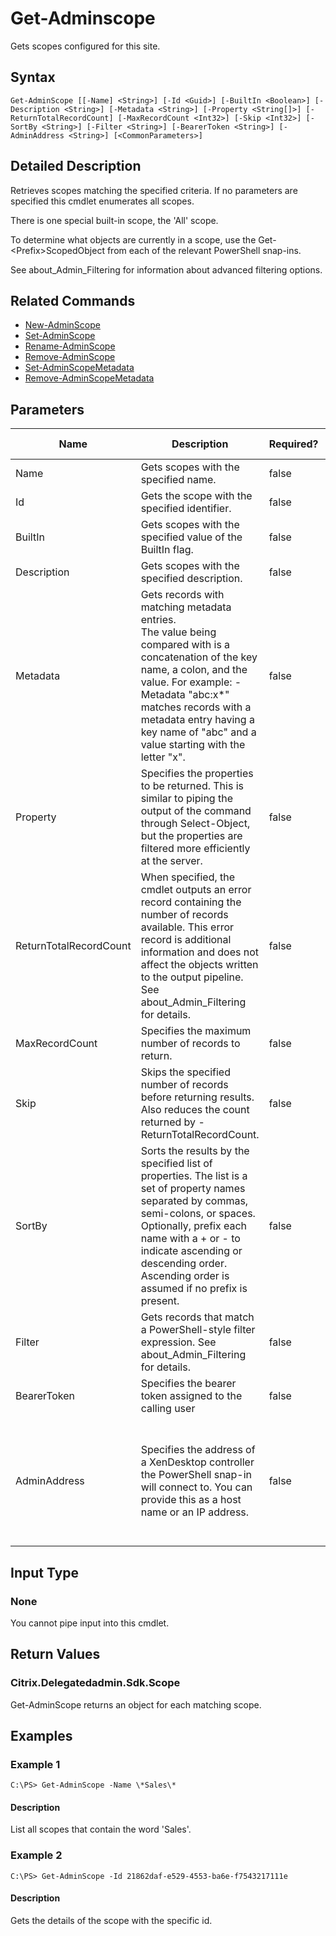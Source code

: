 ﻿
# Get-Adminscope
Gets scopes configured for this site.
## Syntax
```
Get-AdminScope [[-Name] <String>] [-Id <Guid>] [-BuiltIn <Boolean>] [-Description <String>] [-Metadata <String>] [-Property <String[]>] [-ReturnTotalRecordCount] [-MaxRecordCount <Int32>] [-Skip <Int32>] [-SortBy <String>] [-Filter <String>] [-BearerToken <String>] [-AdminAddress <String>] [<CommonParameters>]
```
## Detailed Description
Retrieves scopes matching the specified criteria. If no parameters are specified this cmdlet enumerates all scopes.

There is one special built-in scope, the 'All' scope.

To determine what objects are currently in a scope, use the Get-&lt;Prefix&gt;ScopedObject from each of the relevant PowerShell snap-ins.

See about\_Admin\_Filtering for information about advanced filtering options.


## Related Commands

* [New-AdminScope](../New-AdminScope/)
* [Set-AdminScope](../Set-AdminScope/)
* [Rename-AdminScope](../Rename-AdminScope/)
* [Remove-AdminScope](../Remove-AdminScope/)
* [Set-AdminScopeMetadata](../Set-AdminScopeMetadata/)
* [Remove-AdminScopeMetadata](../Remove-AdminScopeMetadata/)
## Parameters
| Name   | Description | Required? | Pipeline Input | Default Value |
| --- | --- | --- | --- | --- |
| Name | Gets scopes with the specified name. | false | true (ByValue, ByPropertyName) |  |
| Id | Gets the scope with the specified identifier. | false | true (ByPropertyName) |  |
| BuiltIn | Gets scopes with the specified value of the BuiltIn flag. | false | false |  |
| Description | Gets scopes with the specified description. | false | false |  |
| Metadata | Gets records with matching metadata entries.<br>The value being compared with is a concatenation of the key name, a colon, and the value. For example: -Metadata "abc:x\*" matches records with a metadata entry having a key name of "abc" and a value starting with the letter "x". | false | false |  |
| Property | Specifies the properties to be returned. This is similar to piping the output of the command through Select-Object, but the properties are filtered more efficiently at the server. | false | false |  |
| ReturnTotalRecordCount | When specified, the cmdlet outputs an error record containing the number of records available. This error record is additional information and does not affect the objects written to the output pipeline. See about\_Admin\_Filtering for details. | false | false | False |
| MaxRecordCount | Specifies the maximum number of records to return. | false | false | 250 |
| Skip | Skips the specified number of records before returning results. Also reduces the count returned by -ReturnTotalRecordCount. | false | false | 0 |
| SortBy | Sorts the results by the specified list of properties. The list is a set of property names separated by commas, semi-colons, or spaces. Optionally, prefix each name with a + or - to indicate ascending or descending order. Ascending order is assumed if no prefix is present. | false | false | The default sort order is by name or unique identifier. |
| Filter | Gets records that match a PowerShell-style filter expression. See about\_Admin\_Filtering for details. | false | false |  |
| BearerToken | Specifies the bearer token assigned to the calling user | false | false |  |
| AdminAddress | Specifies the address of a XenDesktop controller the PowerShell snap-in will connect to. You can provide this as a host name or an IP address. | false | false | Localhost. Once a value is provided by any cmdlet, this value becomes the default. |

## Input Type

### None
You cannot pipe input into this cmdlet.
## Return Values

### Citrix.Delegatedadmin.Sdk.Scope
Get-AdminScope returns an object for each matching scope.
## Examples

### Example 1
```
C:\PS> Get-AdminScope -Name \*Sales\*
```
#### Description
List all scopes that contain the word 'Sales'.
### Example 2
```
C:\PS> Get-AdminScope -Id 21862daf-e529-4553-ba6e-f7543217111e
```
#### Description
Gets the details of the scope with the specific id.
